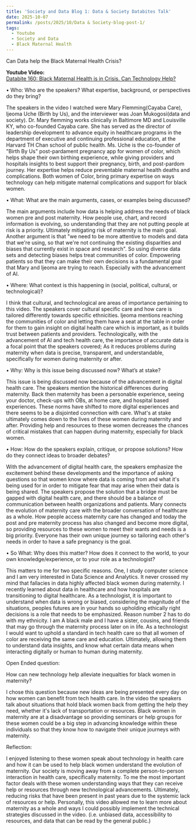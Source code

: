 ```yaml
---
title: 'Society and Data Blog 1: Data & Society Databites Talk'
date: 2025-10-07
permalink: /posts/2025/10/Data & Society-blog-post-1/
tags:
  - Youtube
  - Society and Data
  - Black Maternal Health
---
```


Can Data help the Black Maternal Health Crisis?

**Youtube Video:**  
[Databite 160: Black Maternal Health is in Crisis. Can Technology Help?](https://youtu.be/8aBZds_FrHM?si=w7fg3Fsl8UazdrUW)

• Who: Who are the speakers? What expertise, background, or perspectives do they
bring?

The speakers in the video I watched were Mary Flemming(Cayaba Care), Ijeoma Uche (Birth by Us), and the interviewer was Joan Mukogosi(data and society). Dr. Mary flemming works clinically in Baltimore MD and Louisville KY, who co-founded Cayaba care. She has served as the director of leadership development to advance equity in healthcare programs in the department of executive and continuing professional education, at the Harvard TH Chan school of public health. Ms. Uche is the co-founder of "Birth By Us" post-pardament pregnancy app for women of color, which helps shape their own birthing experience, while giving providers and hospitals insights to best support their pregnancy, birth, and post-pardom journey. Her expertise helps reduce preventable maternal health deaths and complications. Both women of Color, bring primary expertise on ways technology can help mitigate maternal complications and support for black women.

• What: What are the main arguments, cases, or examples being discussed?

The main arguments include how data is helping address the needs of black women pre and post maternity. How people use, chart, and record information is evolving, so understanding that they are not putting people at risk is a priority. Ultimately mitigating risk of maternity is the main goal. Another argument is that "we need to be more attentive to models and data that we're using, so that we're not continuing the existing disparities and biases that currently exist in space and research". So using diverse data sets and detecting biases helps treat communities of color. Empowering patients so that they can make their own decisions is a fundamental goal that Mary and Ijeoma are trying to reach. Especially with the advancement of AI.

• Where: What context is this happening in (social, political, cultural, or technological)?

I think that cultural, and technological are areas of importance pertaining to this video. The speakers cover cultural specific care and how care is tailored differently towards specific ethnicities. Ijeoma mentions reaching the communities of color and letting them have a seat at the table in order for them to gain insight on digital health care which is important, as it builds trust between patients and providers. Technologically, with the advancement of AI and tech health care, the importance of accurate data is a focal point that the speakers covered; As it reduces problems during maternity when data is precise, transparent, and understandable, specifically for women during maternity or after.

• Why: Why is this issue being discussed now? What’s at stake?

This issue is being discussed now because of the advancement in digital health care. The speakers mention the historical differences during maternity. Back then maternity has been a personable experience, seeing your doctor, check-ups with OBs, at home care, and hospital based experiences. These norms have shifted to more digital experiences and there seems to be a disjointed connection with care. What's at stake ultimately comes down to the lives of these women during maternity and after. Providing help and resources to these women decreases the chances of critical mistakes that can happen during maternity, especially for black women.

• How: How do the speakers explain, critique, or propose solutions? How do they
connect ideas to broader debates?

With the advancement of digital health care, the speakers emphasize the excitement behind these developments and the importance of asking questions so that women know where data is coming from and what it's being used for in order to mitigate  fear that may arise when their data is being shared. The speakers propose the solution that a bridge must be gapped with digital health care, and there should be a balance of communication between health organizations and patients. Mary connects the evolution of maternity care with the broader conversation of healthcare as a whole. How people access maternity care has changed and today the post and pre maternity process has also changed and become more digital, so providing resources to these women to meet their wants and needs is a big priority. Everyone has their own unique journey so tailoring each other's needs in order to have a safe pregnancy is the goal.

• So What: Why does this matter? How does it connect to the world, to your own
knowledge/experience, or to your role as a technologist?

This matters to me for two specific reasons. One, I study computer science and I am very interested in Data Science and Analytics. It never crossed my mind that fallacies in data highly affected black women during maternity. I recently learned about data in healthcare and how hospitals are transitioning to digital healthcare. As a technologist, it is important to understand when data is wrong or biased, considering the magnitude of the situations, peoples futures are in your hands so upholding ethically right decisions is a role that needs to be emphasized. Reason number 2 has to do with my ethnicity. I am A black male and I have a sister, cousins, and friends that may go through the maternity process later on in life. As a technologist I would want to uphold a standard in tech health care so that all women of color are receiving the same care and education. Ultimately, allowing them to understand data insights, and know what certain data means when interacting digitally or human to human during maternity.

Open Ended question: 

How can new technology help alleviate inequalties for black women in maternity?

I chose this question because new ideas are being presented every day on how women can benefit from tech health care. In the video the speakers talk about situations that hold black women back from getting the help they need, whether it's lack of transportation or resources. Black women in maternity are at a disadvantage so providing seminars or help groups for these women could be a big step in advancing knowledge within these individuals so that they know how to navigate their unique journeys with maternity.

Reflection:

I enjoyed listening to these women speak about technology in health care and how it can be used to help black women understand the evolution of maternity. Our society is moving away from a complete person-to-person interaction in health care, specifically maternity. To me the most important factor deals with these women understanding ways that they can receive help or resources through new technological advancements. Ultimately, reducing risks that have been present in past years due to the systemic lack of resources or help. Personally, this video allowed me to learn more about maternity as a whole and ways I could possibly implement the technical strategies discussed in the video. (i.e. unbiased data, accessibility to resources, and data that can be read by the general public.)

